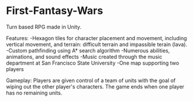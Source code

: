 # First-Fantasy-Wars

Turn based RPG made in Unity.

Features:
-Hexagon tiles for character placement and movement, including vertical movement, and terrain: difficult terrain and impassible terain (lava).
-Custom pathfinding using A* search algorithm
-Numerous abilities, animations, and sound effects
-Music created through the music department at San Francisco State University
-One map supporting two players

Gameplay:
Players are given control of a team of units with the goal of wiping out the other player's characters. The game ends when one player has no remaining units. 
